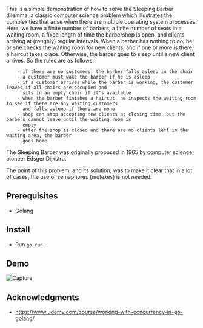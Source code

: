 This is a simple demonstration of how to solve the Sleeping Barber dilemma, a classic computer science problem
which illustrates the complexities that arise when there are multiple operating system processes. Here, we have
a finite number of barbers, a finite number of seats in a waiting room, a fixed length of time the barbershop is
open, and clients arriving at (roughly) regular intervals. When a barber has nothing to do, he or she checks the
waiting room for new clients, and if one or more is there, a haircut takes place. Otherwise, the barber goes to
sleep until a new client arrives. So the rules are as follows:

		- if there are no customers, the barber falls asleep in the chair
		- a customer must wake the barber if he is asleep
		- if a customer arrives while the barber is working, the customer leaves if all chairs are occupied and
		  sits in an empty chair if it's available
		- when the barber finishes a haircut, he inspects the waiting room to see if there are any waiting customers
		  and falls asleep if there are none
		- shop can stop accepting new clients at closing time, but the barbers cannot leave until the waiting room is
	      empty
		- after the shop is closed and there are no clients left in the waiting area, the barber
		  goes home

The Sleeping Barber was originally proposed in 1965 by computer science pioneer Edsger Dijkstra.

The point of this problem, and its solution, was to make it clear that in a lot of cases, the use of
semaphores (mutexes) is not needed.

## Prerequisites
- Golang

## Install
- Run ` go run . `

## Demo
![Capture](https://github.com/vinhhung263/golang-sleeping-barber/assets/62415557/5e63d690-10bc-4f9d-8759-c30c9a767cca)

## Acknowledgments
- https://www.udemy.com/course/working-with-concurrency-in-go-golang/
